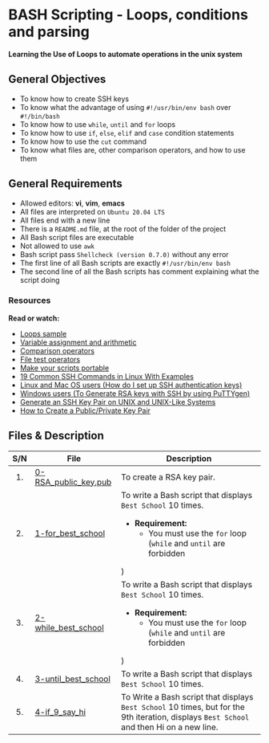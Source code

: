 # BASH Scripting - Loops, conditions and parsing
**Learning the Use of Loops to automate operations in the unix system**

## General Objectives
* To know how to create SSH keys
* To know what the advantage of using ``#!/usr/bin/env bash`` over ``#!/bin/bash``
* To know how to use ``while``, ``until`` and ``for`` loops
* To know how to use ``if``, ``else``, ``elif`` and ``case`` condition statements
* To know how to use the ``cut`` command
* To know what files are, other comparison operators, and how to use them

## General Requirements
* Allowed editors: **vi**, **vim**, **emacs**
* All files are interpreted on ``Ubuntu 20.04 LTS``
* All files end with a new line
* There is a ``README.md`` file, at the root of the folder of the project
* All Bash script files are executable
* Not allowed to use ``awk``
* Bash script pass ``Shellcheck (version 0.7.0)`` without any error
* The first line of all Bash scripts are exactly ``#!/usr/bin/env bash``
* The second line of all the Bash scripts has comment explaining what the script doing

### Resources
**Read or watch:**
* [Loops sample](https://tldp.org/LDP/Bash-Beginners-Guide/html/sect_09_01.html)
* [Variable assignment and arithmetic](https://tldp.org/LDP/abs/html/ops.html)
* [Comparison operators](https://tldp.org/LDP/abs/html/comparison-ops.html)
* [File test operators](https://tldp.org/LDP/abs/html/fto.html)
* [Make your scripts portable](https://www.cyberciti.biz/tips/finding-bash-perl-python-portably-using-env.html)
* [19 Common SSH Commands in Linux With Examples](https://phoenixnap.com/kb/linux-ssh-commands)
* [Linux and Mac OS users (How do I set up SSH authentication keys)](https://askubuntu.com/questions/61557/how-do-i-set-up-ssh-authentication-keys)
* [Windows users (To Generate RSA keys with SSH by using PuTTYgen)](https://docs.rackspace.com/support/how-to/generating-rsa-keys-with-ssh-puttygen/)
* [Generate an SSH Key Pair on UNIX and UNIX-Like Systems](https://docs.oracle.com/en/cloud/cloud-at-customer/occ-get-started/generate-ssh-key-pair.html)
* [How to Create a Public/Private Key Pair](https://docs.oracle.com/cd/E19683-01/806-4078/6jd6cjru7/index.html)

## Files & Description
|  S/N	|	File	|	Description	|
|:-----:|---------------|-----------------------|
|  1.	|[0-RSA_public_key.pub](https://github.com/Dikachis/alx-system_engineering-devops/blob/main/0x04-loops_conditions_and_parsing/0-RSA_public_key.pub) | To create a RSA key pair. |
|  2.   |[1-for_best_school](https://github.com/Dikachis/alx-system_engineering-devops/blob/main/0x04-loops_conditions_and_parsing/1-for_best_school) | To write a Bash script that displays ``Best School`` 10 times. <ul><li> **Requirement:** <ul><li>You must use the ``for`` loop (``while`` and ``until`` are forbidden</li></ul></li></ul>) |
|  3.   |[2-while_best_school](https://github.com/Dikachis/alx-system_engineering-devops/blob/main/0x04-loops_conditions_and_parsing/2-while_best_school) | To write a Bash script that displays ``Best School`` 10 times. <ul><li> **Requirement:** <ul><li>You must use the ``for`` loop (``while`` and ``until`` are forbidden</li></ul></li></ul>)|
|  4.   |[3-until_best_school](https://github.com/Dikachis/alx-system_engineering-devops/blob/main/0x04-loops_conditions_and_parsing/3-until_best_school) | To write a Bash script that displays ``Best School`` 10 times. |
|  5.   |[4-if_9_say_hi](https://github.com/Dikachis/alx-system_engineering-devops/blob/main/0x04-loops_conditions_and_parsing/4-if_9_say_hi) | To Write a Bash script that displays ``Best School`` 10 times, but for the 9th iteration, displays ``Best School`` and then Hi on a new line. |

